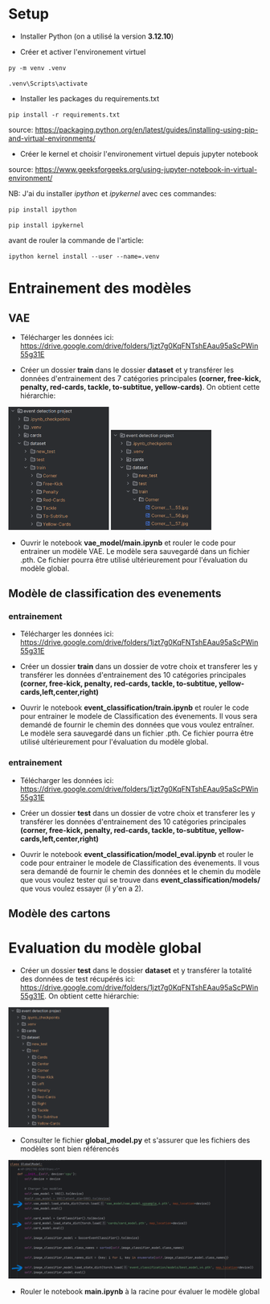 # Setup

- Installer Python (on a utilisé la version **3.12.10**)

- Créer et activer l'environement virtuel

`py -m venv .venv`

`.venv\Scripts\activate`

- Installer les packages du requirements.txt

`pip install -r requirements.txt`

source: https://packaging.python.org/en/latest/guides/installing-using-pip-and-virtual-environments/

- Créer le kernel et choisir l'environement virtuel depuis jupyter notebook

source: https://www.geeksforgeeks.org/using-jupyter-notebook-in-virtual-environment/

NB: J'ai du installer _ipython_ et _ipykernel_ avec ces commandes:

`pip install ipython`

`pip install ipykernel`

avant de rouler la commande de l'article:

`ipython kernel install --user --name=.venv`

# Entrainement des modèles

## VAE

- Télécharger les données ici: https://drive.google.com/drive/folders/1jzt7g0KqFNTshEAau95aScPWin55g31E

- Créer un dossier **train** dans le dossier **dataset** et y transférer les données d'entrainement des 7 catégories principales **(corner, free-kick, penalty, red-cards, tackle, to-subtitue, yellow-cards)**. On obtient cette hiérarchie:

<img src="images/folder_tree.png" alt="img" width="200"/>

<img src="images/folder_tree_2.png" alt="img" width="200"/>

- Ouvrir le notebook **vae_model/main.ipynb** et rouler le code pour entrainer un modèle VAE. Le modèle sera sauvegardé dans un fichier .pth. Ce fichier pourra être utilisé
ultérieurement pour l'évaluation du modèle global.

## Modèle de classification des evenements
### entrainement
- Télécharger les données ici: https://drive.google.com/drive/folders/1jzt7g0KqFNTshEAau95aScPWin55g31E

- Créer un dossier **train** dans un dossier de votre choix et transferer les y transférer les données d'entrainement des 10 catégories principales **(corner, free-kick, penalty, red-cards, tackle, to-subtitue, yellow-cards,left,center,right)**

- Ouvrir le notebook **event_classification/train.ipynb** et rouler le code pour entrainer le modele de Classification des évenements. Il vous sera demandé de fournir le chemin des données que vous voulez entraîner. Le modèle sera sauvegardé dans un fichier .pth. Ce fichier pourra être utilisé
ultérieurement pour l'évaluation du modèle global.

### entrainement
- Télécharger les données ici: https://drive.google.com/drive/folders/1jzt7g0KqFNTshEAau95aScPWin55g31E

- Créer un dossier **test** dans un dossier de votre choix et transferer les y transférer les données d'entrainement des 10 catégories principales **(corner, free-kick, penalty, red-cards, tackle, to-subtitue, yellow-cards,left,center,right)**

- Ouvrir le notebook **event_classification/model_eval.ipynb** et rouler le code pour entrainer le modele de Classification des évenements. Il vous sera demandé de fournir le chemin des données et le chemin du modèle que vous voulez tester qui se trouve dans **event_classification/models/** que vous voulez essayer (il y'en a 2).


## Modèle des cartons

# Evaluation du modèle global

- Créer un dossier **test** dans le dossier **dataset** et y transférer la totalité des données de test récupérés ici: https://drive.google.com/drive/folders/1jzt7g0KqFNTshEAau95aScPWin55g31E. On obtient cette hiérarchie:

<img src="images/test_folder_tree.png" alt="img" width="200"/>

- Consulter le fichier **global_model.py** et s'assurer que les fichiers des modèles sont bien référencés

<img src="images/global_model_code.png" alt="img" width="600"/>

- Rouler le notebook **main.ipynb** à la racine pour évaluer le modèle global
